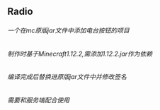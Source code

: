 ## Radio
###### 一个在mc原版jar文件中添加电台按钮的项目
###### 制作时基于Minecraft1.12.2,需添加1.12.2.jar作为依赖
###### 编译完成后替换进原版jar文件中并修改签名
###### 需要和服务端配合使用
